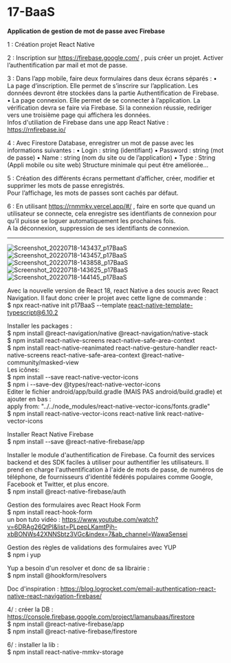 # 17-BaaS

**Application de gestion de mot de passe avec Firebase**

1 : Création projet React Native  

2 : Inscription sur https://firebase.google.com/ , puis créer un projet. Activer l’authentification par mail et mot de passe.  

3 : Dans l’app mobile, faire deux formulaires dans deux écrans séparés :
• La page d’inscription. Elle permet de s’inscrire sur l’application. Les données devront être stockées dans la partie Authentification de Firebase.
• La page connexion. Elle permet de se connecter à l’application. La vérification devra se faire via Firebase. Si la connexion réussie, rediriger vers une troisième page qui affichera les données.  
Infos d'utiliation de Firebase dans une app React Native : https://rnfirebase.io/  

4 : Avec Firestore Database, enregistrer un mot de passe avec les informations suivantes :
• Login : string (identifiant)
• Password : string (mot de passe)
• Name : string (nom du site ou de l’application)
• Type : String (Appli mobile ou site web)
Structure minimale qui peut être améliorée...  

5 : Création des différents écrans permettant d’afficher, créer, modifier et supprimer les mots de passe enregistrés.  
Pour l’affichage, les mots de passes sont cachés par défaut.  

6 : En utilisant https://rnmmkv.vercel.app/#/ , faire en sorte que quand un utilisateur se connecte, cela enregistre ses identifiants de connexion pour qu’il puisse se loguer automatiquement les prochaines fois.  
A la déconnexion, suppression de ses identifiants de connexion.  

-------

![Screenshot_20220718-143437_p17BaaS](https://user-images.githubusercontent.com/35977024/179517415-1b436a3e-ae6c-453c-b957-3b0462f92d3a.jpg)
![Screenshot_20220718-143457_p17BaaS](https://user-images.githubusercontent.com/35977024/179517412-890c7164-7148-4898-95c8-e56b8ba8a03d.jpg)
![Screenshot_20220718-143858_p17BaaS](https://user-images.githubusercontent.com/35977024/179517416-21e37522-be72-452f-abfb-557d850c66f6.jpg)
![Screenshot_20220718-143625_p17BaaS](https://user-images.githubusercontent.com/35977024/179517407-c9d4c88b-e3d1-4505-88af-6cf7ec1c9f56.jpg)
![Screenshot_20220718-144145_p17BaaS](https://user-images.githubusercontent.com/35977024/179517405-d2c13e6c-0b60-4bb3-8fa5-699534ecff17.jpg)


Avec la nouvelle version de React 18, react Native a des soucis avec React Navigation. Il faut donc créer le projet avec cette ligne de commande :  
$ npx react-native init p17BaaS --template react-native-template-typescript@6.10.2 

Installer les packages :  
$ npm install @react-navigation/native @react-navigation/native-stack  
$ npm install react-native-screens react-native-safe-area-context  
$ npm install react-native-reanimated react-native-gesture-handler react-native-screens react-native-safe-area-context @react-native-community/masked-view  
Les icônes:  
$ npm install --save react-native-vector-icons  
$ npm i --save-dev @types/react-native-vector-icons  
Editer le fichier android/app/build.gradle (MAIS PAS android/build.gradle) et ajouter en bas :  
apply from: "../../node_modules/react-native-vector-icons/fonts.gradle"  
$ npm install react-native-vector-icons react-native link react-native-vector-icons  

Installer React Native Firebase  
$ npm install --save @react-native-firebase/app  

Installer le module d'authentification de Firebase. Ca fournit des services backend et des SDK faciles à utiliser pour authentifier les utilisateurs. Il prend en charge l'authentification à l'aide de mots de passe, de numéros de téléphone, de fournisseurs d'identité fédérés populaires comme Google, Facebook et Twitter, et plus encore.  
$ npm install @react-native-firebase/auth

Gestion des formulaires avec React Hook Form  
$ npm install react-hook-form  
un bon tuto vidéo : https://www.youtube.com/watch?v=6DRAg26QtPI&list=PLpepLKamtPjh-xbBONWs42XNNSbtz3VGc&index=7&ab_channel=WawaSensei  

Gestion des règles de validations des formulaires avec YUP  
$ npm i yup  

Yup a besoin d'un resolver et donc de sa librairie :  
$ npm install @hookform/resolvers  

Doc d'inspiration : https://blog.logrocket.com/email-authentication-react-native-react-navigation-firebase/  

4/ : créer la DB : https://console.firebase.google.com/project/lamanubaas/firestore  
$ npm install @react-native-firebase/app  
$ npm install @react-native-firebase/firestore  

6/ : installer la lib :  
$ npm install react-native-mmkv-storage  
